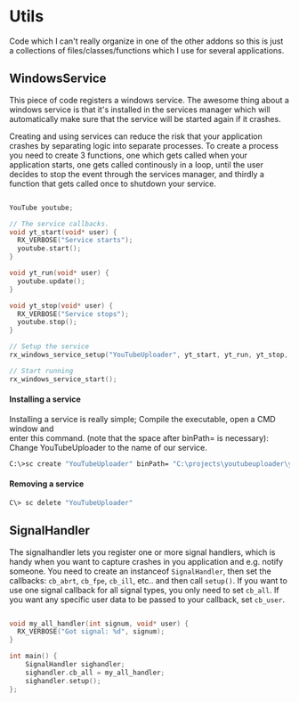 # Utils

Code which I can't really organize in one of the other addons so this is just
a collections of files/classes/functions which I use for several applications.

## WindowsService

This piece of code registers a windows service. The awesome thing about a windows 
service is that it's installed in the services manager which will automatically
make sure that the service will be started again if it crashes.

Creating and using services can reduce the risk that your application crashes by
separating logic into separate processes. To create a process you need to create 
3 functions, one which gets called when your application starts, one gets called
continously in a loop, until the user decides to stop the event through the services
manager, and thirdly a function that gets called once to shutdown your service.

````c++

YouTube youtube;

// The service callbacks.
void yt_start(void* user) {
  RX_VERBOSE("Service starts");
  youtube.start();
}

void yt_run(void* user) {
  youtube.update();
}

void yt_stop(void* user) {
  RX_VERBOSE("Service stops");
  youtube.stop();
}

// Setup the service
rx_windows_service_setup("YouTubeUploader", yt_start, yt_run, yt_stop, NULL); // NULL, can be a user pointer whichs gets passed into the callbacks

// Start running
rx_windows_service_start();

````

#### Installing a service

Installing a service is really simple; Compile the executable, open a CMD window and  
enter this command. (note that the space after binPath= is necessary):  
Change YouTubeUploader to the name of our service.

````sh
C:\>sc create "YouTubeUploader" binPath= "C:\projects\youtubeuploader\youtubeuploader.exe"
````

#### Removing a service

````sh
C\> sc delete "YouTubeUploader"
````

## SignalHandler

The signalhandler lets you register one or more signal handlers, which is handy when 
you want to capture crashes in you application and e.g. notify someone. You need to
create an instanceof `SignalHandler`, then set the callbacks: `cb_abrt`, `cb_fpe`, `cb_ill`, etc..
and then call `setup()`. If you want to use one signal callback for all signal types, you only need 
to set `cb_all`. If you want any specific user data to be passed to your callback, set `cb_user`.

````c++

void my_all_handler(int signum, void* user) {
  RX_VERBOSE("Got signal: %d", signum);     
}

int main() {
    SignalHandler sighandler;
    sighandler.cb_all = my_all_handler;
    sighandler.setup();
};

````